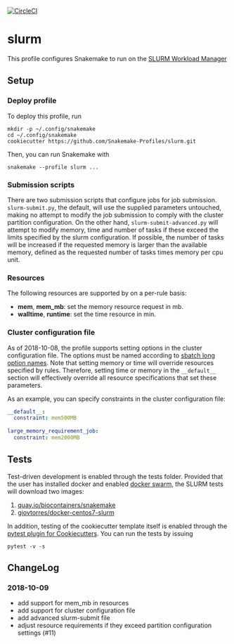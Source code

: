 [![CircleCI](https://circleci.com/gh/percyfal/slurm.svg?style=svg)](https://circleci.com/gh/percyfal/slurm)

# slurm

This profile configures Snakemake to run on the [SLURM Workload Manager](https://slurm.schedmd.com/)

## Setup

### Deploy profile

To deploy this profile, run

	mkdir -p ~/.config/snakemake
	cd ~/.config/snakemake
	cookiecutter https://github.com/Snakemake-Profiles/slurm.git

Then, you can run Snakemake with

	snakemake --profile slurm ...


### Submission scripts

There are two submission scripts that configure jobs for job
submission. `slurm-submit.py`, the default, will use the supplied
parameters untouched, making no attempt to modify the job submission
to comply with the cluster partition configuration. On the other hand,
`slurm-submit-advanced.py` will attempt to modify memory, time and
number of tasks if these exceed the limits specified by the slurm
configuration. If possible, the number of tasks will be increased if
the requested memory is larger than the available memory, defined as
the requested number of tasks times memory per cpu unit.

### Resources

The following resources are supported by on a per-rule basis:

- **mem**, **mem_mb**: set the memory resource request in mb.
- **walltime**, **runtime**: set the time resource in min.

### Cluster configuration file

As of 2018-10-08, the profile supports setting options in the cluster
configuration file. The options must be named according to [sbatch
long option names](https://slurm.schedmd.com/sbatch.html). Note that
setting memory or time will override resources specified by rules.
Therefore, setting time or memory in the `__default__` section will
effectively override all resource specifications that set these
parameters.

As an example, you can specify constraints in the cluster
configuration file:

```yaml
__default__:
  constraint: mem500MB
  
large_memory_requirement_job:
  constraint: mem2000MB
```


## Tests

Test-driven development is enabled through the tests folder. Provided
that the user has installed docker and enabled [docker
swarm](https://docs.docker.com/engine/swarm/), the SLURM tests will
download two images:

1. [quay.io/biocontainers/snakemake](https://quay.io/repository/biocontainers/snakemake?tab=tags)
2. [giovtorres/docker-centos7-slurm](https://github.com/giovtorres/docker-centos7-slurm)

In addition, testing of the cookiecutter template itself is enabled
through the [pytest plugin for
Cookiecutters](https://github.com/hackebrot/pytest-cookies). You can
run the tests by issuing

	pytest -v -s


## ChangeLog

### 2018-10-09

- add support for mem_mb in resources
- add support for cluster configuration file
- add advanced slurm-submit file
- adjust resource requirements if they exceed partition configuration
  settings (#11)
